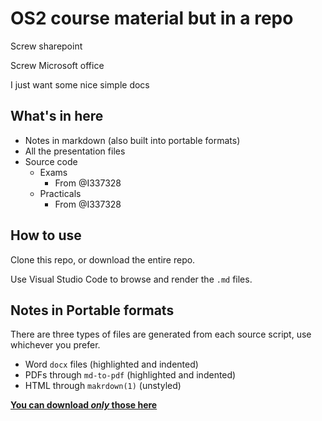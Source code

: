 # OS2 course material but in a repo
Screw sharepoint

Screw Microsoft office

I just want some nice simple docs

## What's in here
- Notes in markdown (also built into portable formats)
- All the presentation files
- Source code
  - Exams
    - From @I337328
  - Practicals
    - From @I337328

## How to use
Clone this repo, or download the entire repo.

Use Visual Studio Code to browse and render the `.md` files.


## Notes in Portable formats
There are three types of files are generated from each source script, use whichever you prefer.

* Word `docx` files (highlighted and indented)
* PDFs through `md-to-pdf` (highlighted and indented)
* HTML through `makrdown(1)` (unstyled)

[**You can download _only_ those here**](https://git.fhict.nl/I418426/os2md/-/jobs/artifacts/master/download?job=build_pdf)

<!-- 
## Office line breaks
Replace ``

with

```

```

-->